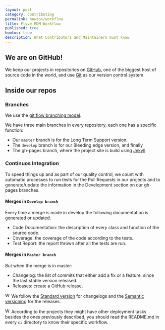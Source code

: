 ```yaml
---
layout: post
category: contributing
permalink: howtos/workflow
title: Flyve MDM Workflow
published: true
howtos: true
description: What Contributors and Maintainers must know
---
```


## We are on GitHub!

We keep our projects in repositories on [GitHub](https://github.com/flyve-mdm/), one of the biggest host of source code in the world, and use [Git](https://git-scm.com/) as our version control system.

## Inside our repos

### Branches

We use the [git flow branching model](http://nvie.com/posts/a-successful-git-branching-model/).

We have three main branches in every repository, each one has a specific function:

* Our ```master``` branch is for the Long Term Support version.
* The ```develop``` branch is for our Bleeding edge version, and finally
* The gh-pages branch, where the project site is build using [Jekyll](https://jekyllrb.com/).

### Continuos Integration

To speed things up and as part of our quality control, we count with automatic processes to run tests for the Pull Requests in our projects and to generate/update the information in the Development section on our gh-pages branches.

#### Merges in ```Develop branch```

Every time a merge is made in develop the following documentation is generated or updated.

* Code Documentation: the description of every class and function of the source code.
* Coverage: the coverage of the code according to the tests.
* Test Report: the report thrown after all the tests are run.

#### Merges in ```Master branch```

But when the merge is in master:

* Changelog: the list of commits that either add a fix or a feature, since the last stable version released.
* Releases: create a GitHub release.

<img src="{{ '/images/picto-warning.png' | absolute_url }}" alt="Watch out:" height="16px"> We follow the [Standard version](https://github.com/conventional-changelog/standard-version) for changelogs and the [Semantic versioning](https://semver.org/) for the releases.

<img src="{{ '/images/picto-warning.png' | absolute_url }}" alt="Watch out:" height="16px"> According to the projects they might have other deployment tasks besides the ones previously described, you should read the README.md in every ```ci``` directory to know their specific workflow.